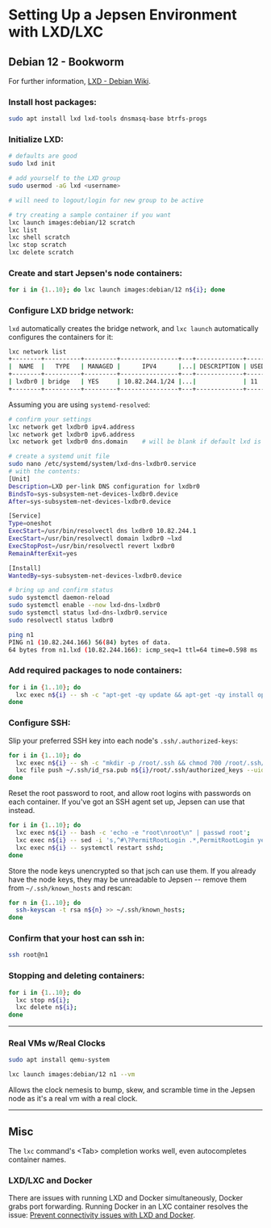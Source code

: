 # Setting Up a Jepsen Environment with LXD/LXC

## Debian 12 - Bookworm

For further information, [LXD - Debian Wiki](https://wiki.debian.org/LXD).

### Install host packages:
```bash
sudo apt install lxd lxd-tools dnsmasq-base btrfs-progs
```

### Initialize LXD:
```bash
# defaults are good
sudo lxd init

# add yourself to the LXD group
sudo usermod -aG lxd <username>

# will need to logout/login for new group to be active

# try creating a sample container if you want
lxc launch images:debian/12 scratch
lxc list
lxc shell scratch
lxc stop scratch
lxc delete scratch
```

### Create and start Jepsen's node containers:

```bash
for i in {1..10}; do lxc launch images:debian/12 n${i}; done
```

### Configure LXD bridge network:

`lxd` automatically creates the bridge network, and `lxc launch` automatically configures the containers for it: 
```bash
lxc network list
+--------+----------+---------+----------------+---+-------------+---------+---------+
|  NAME  |   TYPE   | MANAGED |      IPV4      |...| DESCRIPTION | USED BY |  STATE  |
+--------+----------+---------+----------------+---+-------------+---------+---------+
| lxdbr0 | bridge   | YES     | 10.82.244.1/24 |...|             | 11      | CREATED |
+--------+----------+---------+----------------+---+-------------+---------+---------+
```

Assuming you are using `systemd-resolved`:

```bash
# confirm your settings
lxc network get lxdbr0 ipv4.address
lxc network get lxdbr0 ipv6.address
lxc network get lxdbr0 dns.domain    # will be blank if default lxd is used 

# create a systemd unit file
sudo nano /etc/systemd/system/lxd-dns-lxdbr0.service
# with the contents:
[Unit]
Description=LXD per-link DNS configuration for lxdbr0
BindsTo=sys-subsystem-net-devices-lxdbr0.device
After=sys-subsystem-net-devices-lxdbr0.device

[Service]
Type=oneshot
ExecStart=/usr/bin/resolvectl dns lxdbr0 10.82.244.1
ExecStart=/usr/bin/resolvectl domain lxdbr0 ~lxd
ExecStopPost=/usr/bin/resolvectl revert lxdbr0
RemainAfterExit=yes

[Install]
WantedBy=sys-subsystem-net-devices-lxdbr0.device

# bring up and confirm status
sudo systemctl daemon-reload
sudo systemctl enable --now lxd-dns-lxdbr0
sudo systemctl status lxd-dns-lxdbr0.service
sudo resolvectl status lxdbr0

ping n1
PING n1 (10.82.244.166) 56(84) bytes of data.
64 bytes from n1.lxd (10.82.244.166): icmp_seq=1 ttl=64 time=0.598 ms
```

### Add required packages to node containers:

```bash
for i in {1..10}; do
  lxc exec n${i} -- sh -c "apt-get -qy update && apt-get -qy install openssh-server sudo";
done
```

### Configure SSH:

Slip your preferred SSH key into each node's `.ssh/.authorized-keys`:
```bash
for i in {1..10}; do
  lxc exec n${i} -- sh -c "mkdir -p /root/.ssh && chmod 700 /root/.ssh/";
  lxc file push ~/.ssh/id_rsa.pub n${i}/root/.ssh/authorized_keys --uid 0 --gid 0 --mode 644;
done
```

Reset the root password to root, and allow root logins with passwords on each container.
If you've got an SSH agent set up, Jepsen can use that instead.
```bash
for i in {1..10}; do
  lxc exec n${i} -- bash -c 'echo -e "root\nroot\n" | passwd root';
  lxc exec n${i} -- sed -i 's,^#\?PermitRootLogin .*,PermitRootLogin yes,g' /etc/ssh/sshd_config;
  lxc exec n${i} -- systemctl restart sshd;
done
```

Store the node keys unencrypted so that jsch can use them.
If you already have the node keys, they may be unreadable to Jepsen -- remove them from `~/.ssh/known_hosts` and rescan:
```bash
for n in {1..10}; do
  ssh-keyscan -t rsa n${n} >> ~/.ssh/known_hosts;
done
```

### Confirm that your host can ssh in:

```bash
ssh root@n1
```

### Stopping and deleting containers:

```bash
for i in {1..10}; do
  lxc stop n${i};
  lxc delete n${i};
done
```

----

### Real VMs w/Real Clocks

```bash
sudo apt install qemu-system

lxc launch images:debian/12 n1 --vm
```

Allows the clock nemesis to bump, skew, and scramble time in the Jepsen node as it's a real vm with a real clock.

----

## Misc

The `lxc` command's \<Tab\> completion works well, even autocompletes container names.

### LXD/LXC and Docker

There are issues with running LXD and Docker simultaneously, Docker grabs port forwarding.
Running Docker in an LXC container resolves the issue:
 [Prevent connectivity issues with LXD and Docker](https://documentation.ubuntu.com/lxd/en/latest/howto/network_bridge_firewalld/#prevent-connectivity-issues-with-lxd-and-docker).
